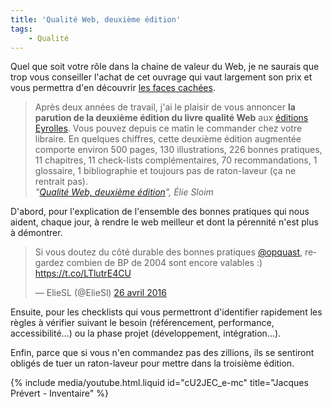 ```yaml
---
title: 'Qualité Web, deuxième édition'
tags:
    - Qualité
---
```


Quel que soit votre rôle dans la chaine de valeur du Web, je ne saurais que trop
vous conseiller l'achat de cet ouvrage qui vaut largement son prix et vous
permettra d'en découvrir
[les faces cachées](https://www.quaternum.net//2016/08/26/les-faces-cachees-du-web/).

<!-- more -->

> Après deux années de travail, j'ai le plaisir de vous annoncer **la parution
> de la deuxième édition du livre qualité Web** aux
> <a href="http://www.editions-eyrolles.com/Livre/9782212144338/qualite-web-la-reference-des-professionnels-du-web" hreflang="fr">éditions
> Eyrolles</a>. Vous pouvez depuis ce matin le commander chez votre libraire. En
> quelques chiffres, cette deuxième édition augmentée comporte environ 500
> pages, 130 illustrations, 226 bonnes pratiques, 11 chapitres, 11 check-lists
> complémentaires, 70 recommandations, 1 glossaire, 1 bibliographie et toujours
> pas de raton-laveur (ça ne rentrait pas).  
> <cite>"[Qualité Web, deuxième édition](http://blog.temesis.com/post/2016/08/25/Qualite-Web-deuxieme-edition)",
> Élie Sloim</cite>

D'abord, pour l'explication de l'ensemble des bonnes pratiques qui nous aident,
chaque jour, à rendre le web meilleur et dont la pérennité n'est plus à
démontrer.

<blockquote class="twitter-tweet" data-lang="fr"><p lang="fr" dir="ltr">Si vous doutez du côté durable des bonnes pratiques <a href="https://twitter.com/opquast">@opquast</a>, regardez combien de BP de 2004 sont encore valables :) <a href="https://t.co/LTlutrE4CU">https://t.co/LTlutrE4CU</a></p>&mdash; ElieSL (@ElieSl) <a href="https://twitter.com/ElieSl/status/724916156935581696">26 avril 2016</a></blockquote>

Ensuite, pour les <span lang="en">checklists</span> qui vous permettront
d'identifier rapidement les règles à vérifier suivant le besoin (référencement,
performance, accessibilité…) ou la phase projet (développement, intégration…).

Enfin, parce que si vous n'en commandez pas des zillions, ils se sentiront
obligés de tuer un raton-laveur pour mettre dans la troisième édition.

{% include media/youtube.html.liquid id="cU2JEC_e-mc" title="Jacques Prévert - Inventaire" %}
